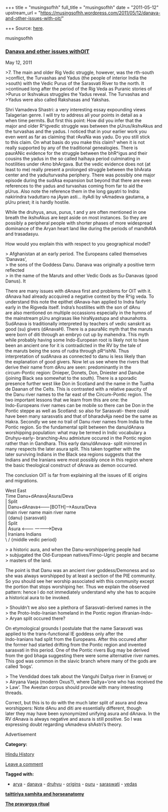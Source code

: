 +++
title = "musingsofhh"
full_title = "musingsofhh"
date = "2011-05-12"
upstream_url = "https://musingsofhh.wordpress.com/2011/05/12/danava-and-other-issues-with-oit/"

+++
Source: [here](https://musingsofhh.wordpress.com/2011/05/12/danava-and-other-issues-with-oit/).


musingsofhh


### [Danava and other issues withOIT](https://musingsofhh.wordpress.com/2011/05/12/danava-and-other-issues-with-oit/)

May 12, 2011

\>7. The main and older Rig Vedic struggle, however, was the rth-south  
\>conflict, the Turvashas and Yadus (the people of interior India the  
\>south) with the Vedic Purus of the Sarasvati River to the north. It  
\>continued long after the period of the Rig Veda as Puranic stories of  
\>Purus or Ikshvakus struggles the Yadus reveal. The Turvashas and  
\>Yadus were also called Rakshasas and Yakshas.

Shri Vamadeva Shastri: a very interesting essay expounding views  
Talagerian genre. I will try to address all your points in detail as a  
when time permits. But first this point: How did you infer that the  
major and older R^igvedic struggle was between the pUrus/ikshvAkus and  
the turvashas and the yadus. I noticed that in your earlier work you  
even went as far as claiming that rAvaNa was yadu. Do you still stick  
to this claim. On what basis do you make this claim? when it is not  
really supported by any of the traditional genealogies. There is  
paurANic evidence for the struggle between the bhR^igus and their  
cousins the yadus in the so called haihaya period culminating in  
hostilities under rAmo bhArgava. But the vedic evidence does not (at  
least to me) really present a prolonged struggle between the bhArata  
center and the yadu/turvasha periphery. There was possibly one major  
episode during the sudAsa expansion but beyond that there are even  
references to the yadus and turvashas coming from far to aid the  
pUrus. Also note the reference them in the long gayatri to Indra:  
nakirindra tvaduttaro na jAyan asti… ityAdi by vAmadeva gautama, a  
pUru priest; it is hardly hostile.

While the druhyus, anus, purus, t and y are often mentioned in one  
breath the ikshvAkus are kept aside on most instances. So they are  
possibly a peripheral people with shorter phases of more widespread  
dominance of the Aryan heart land like during the periods of mandhAtA  
and trasadasyu.

How would you explain this with respect to you geographical model?

\> Afghanistan at an early period. The Europeans called themselves  
‘Danavas’,  
\> the sons of the Goddess Danu. Danava was originally a positive term  
reflected  
\> in the name of the Maruts and other Vedic Gods as Su-Danavas (good  
Danus). It

There are many issues with dAnava first and problems for OIT with it.  
dAnava had already accquired a negative context by the R^ig veda. To  
understand this note the epithet dAnava-han applied to Indra fairly  
early in the Rigveda itself. Indra’s hostilites with the son of dAnu  
are also mentioned on multiple occassions especially in the hymns of  
the mainstream pUru angirasas like hiraNyastupa and shaunahotra.  
SudAnava is traditionally interpreted by teachers of vedic sanskrit as  
good (su) givers (dAnavaH). There is a pauraNic myth that the maruts  
were born of diti through an embryo cut up by mahendra. This myth  
while probably having some Indo-European root is likely not to have  
been an ancient one for it is contradicted in the RV by the tale of  
the maruts being the sons of rudra through pR^ishNi. Thus  
interpretation of sudAnava as connected to danu is less likely than  
the explanation of good givers. Now let us see where the rivers that  
derive their name from dAnu are seen: predominantly in the  
circum-Pontic region: Dnieper, Donets, Don, Dniester and Danube  
(joining Black sea somewhat to the south). There is a sporadic  
presence further west like Don in Scotland and the name in the Tuatha  
de Daanan of the Celts. This is contrasted with a relative paucity of  
the Danu river names to the far east of the Circum-Pontic region. The  
two important lessons that we learn from this are one: the  
Indo-Europeans river names can be mobile so there can be Don in the  
Pontic steppe as well as Scotland: so also for Sarasvati- there could  
have been many sarasvatis and that of bharadvAja need be the same as  
Hakra. Secondly we see no trail of Danu river names from India to the  
Pontic region. So the fundamental split between the danu/dAnava  
worshipping population: what may be termed in Indic vocabulary a  
Druhyu-early- branching-Anu admixture occured in the Pontic region  
rather than in Gandhara. This early danu/dAnvava- split mirrored in  
many respects the later asura split. This taken together with the  
later surviving Indians in the Black sea regions suggests that the  
Indians and the Iranians were most possibly once in this region where  
the basic theological construct of dAnava as demon occurred.

The conclusion OIT is far from explaining all the issues of IE origins  
and migrations.

West East  
Time Danu+dAnava\|Asura/Deva  
\| Split  
\| Danu+dAnava\<———\[BOTH\]—\>Asura/Deva  
\|main river name main river name  
\| {danu} {sarasvati}  
\| Split  
\| Asura \<——- ———–\>Deva  
\| Iranians Indians  
\\ / {middle vedic period}

\> a historic aura, and when the Danu-worshippering people had  
\> subjugated the Old-European natives/Finno-Ugric people and became  
\> masters of the land.

The point is that Danu was an ancient river goddess/Demoness and so  
she was always worshipped by at least a section of the PIE community.  
So you should see her worship associated with this community except  
the portion that stops worshiping her. Thus we explain the observed  
pattern: hence I do not immediately understand why she has to acquire  
a historical aura to be invoked.

\> Shouldn’t we also see a plethora of Sarasvati-derived names in the  
\> the Proto-Indo-Iranian homeland in the Pontic region ifIranian-Indo-  
\> Aryan split occured there?

On etymological grounds I postulate that the name Sarasvati was  
applied to the trans-functional IE goddess only after the  
Indo-Iranians had split from the Europeans. After this occured after  
the former had started drifting from the Pontic region and invented  
sarasvati in this period. One of the Pontic rivers Bug may be derived  
from the god bhaga suggesting there were some alternative river names.  
This god was common in the slavic branch where many of the gods are  
called ‘bogs’.

\> The Vendidad does talk about the Vanguhi Daitya river in Eranvej or  
\> Airyana Vaeja (modern Oxus?), where Daitya=’one who has received the  
\> Law’. The Avestan corpus should provide with many interesting  
threads.

Correct, but this is to do with the much later split of asura and deva  
worshippers: Note dAnu and diti are essentially different, though  
later they may have been synonymized unifying asura and dAnava. In the  
RV dAnava is always negative and asura is still positive. So I was  
expressing doubt regarding vAmadeva shAstri’s theory.

Advertisement

**Category:**

[Hindu History](https://musingsofhh.wordpress.com/category/hindu-history/)

[Leave a comment](https://musingsofhh.wordpress.com/2011/05/12/danava-and-other-issues-with-oit/#respond)

**Tagged with:**

- [arya](https://musingsofhh.wordpress.com/tag/arya/) - [danava](https://musingsofhh.wordpress.com/tag/danava/) - [druhyu](https://musingsofhh.wordpress.com/tag/druhyu/) - [origins](https://musingsofhh.wordpress.com/tag/origins/) - [puru](https://musingsofhh.wordpress.com/tag/puru/) - [saraswati](https://musingsofhh.wordpress.com/tag/saraswati/) - [vedas](https://musingsofhh.wordpress.com/tag/vedas/)

**[taittiriya samhita and horseanatomy](https://musingsofhh.wordpress.com/2011/05/12/taittiriya-samhita-and-horse-anatomy/)**

**[The pravargya ritual](https://musingsofhh.wordpress.com/2011/05/12/the-pravargya-ritual/)**
